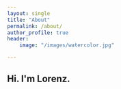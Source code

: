 ```yaml
---
layout: single
title: "About"
permalink: /about/
author_profile: true
header:
    image: "/images/watercolor.jpg"

---
```


## Hi. I'm Lorenz.
